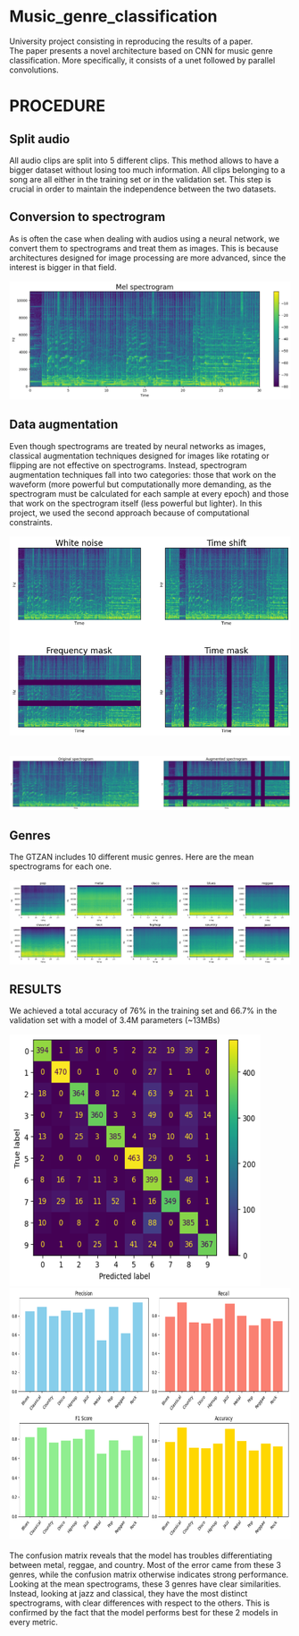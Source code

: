 # Music_genre_classification  
University project consisting in reproducing the results of a paper.  
The paper presents a novel architecture based on CNN for music genre classification. More specifically, it consists of a unet followed by parallel convolutions.  

 # PROCEDURE
 ## Split audio
 All audio clips are split into 5 different clips. This method allows to have a bigger dataset without losing too much information. All clips belonging to a song are all either in the training set or in the validation set. This step is crucial in order to maintain the independence between the two datasets.
 ## Conversion to spectrogram
 As is often the case when dealing with audios using a neural network, we convert them to spectrograms and treat them as images. This is because architectures designed for image processing are more advanced, since the interest is bigger in that field.
 <br><br>
 <img src="imgs/spec_example.png">
 ## Data augmentation
 Even though spectrograms are treated by neural networks as images, classical augmentation techniques designed for images like rotating or flipping are not effective on spectrograms. Instead, spectrogram augmentation techniques fall into two categories: those that work on the waveform (more powerful but computationally more demanding, as the spectrogram must be calculated for each sample at every epoch) and those that work on the spectrogram itself (less powerful but lighter). In this project, we used the second approach because of computational constraints. 
 <br><br>
  <img src="imgs/augment_example.png">     
  <br><br>
   <img src="imgs/allaugment.png">
   ## Genres
 The GTZAN includes 10 different music genres. Here are the mean spectrograms for each one.
 <br><br>
 <img src="imgs/mean_spectros_v2.png">
 
 ## RESULTS
We achieved a total accuracy of 76% in the training set and 66.7% in the validation set with a model of 3.4M parameters (~13MBs)
<br><br>
<img src="imgs/conf_matrix.png" width="450" height="450">
<img src="imgs/diagram.png" width="550" height="450">
<br><br>
The confusion matrix reveals that the model has troubles differentiating between metal, reggae, and country. Most of the error came from these 3 genres, while the confusion matrix  otherwise indicates strong performance. Looking at the mean spectrograms, these 3 genres have clear similarities. Instead, looking at jazz and classical, they have the most distinct spectrograms, with clear differences with respect to the others. This is confirmed by the fact that the model performs best for these 2 models in every metric.

